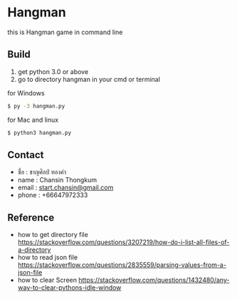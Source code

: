 # Hangman
  this is Hangman game in command line
  
## Build
 1. get python 3.0 or above
 2. go to directory hangman in your cmd or terminal
 
for Windows
```zsh
$ py -3 hangman.py
```
for Mac and linux
```zsh
$ python3 hangman.py
```
## Contact
  - ชื่อ : ชาญศิลป์ ทองคำ
  - name : Chansin Thongkum
  - email : start.chansin@gmail.com
  - phone : +66647972333
## Reference
  - how to get directory file https://stackoverflow.com/questions/3207219/how-do-i-list-all-files-of-a-directory
  - how to read json file https://stackoverflow.com/questions/2835559/parsing-values-from-a-json-file
  - how to clear Screen https://stackoverflow.com/questions/1432480/any-way-to-clear-pythons-idle-window
